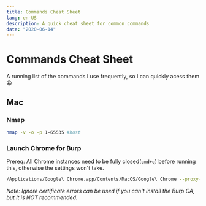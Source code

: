 ```yaml
---
title: Commands Cheat Sheet
lang: en-US
description: A quick cheat sheet for common commands 
date: "2020-06-14"
---
```


# Commands Cheat Sheet
A running list of the commands I use frequently, so I can quickly acess them 😀

## Mac

### Nmap

```bash
nmap -v -o -p 1-65535 #host
```

### Launch Chrome for Burp
Prereq: All Chrome instances need to be fully closed(`cmd+q`) before running this, otherwise the settings won't take.
```bash
/Applications/Google\ Chrome.app/Contents/MacOS/Google\ Chrome --proxy-server=http://localhost:8080 #--ignore-certificate-errors
```
*Note: Ignore certificate errors can be used if you can't install the Burp CA, but it is NOT recommended.*